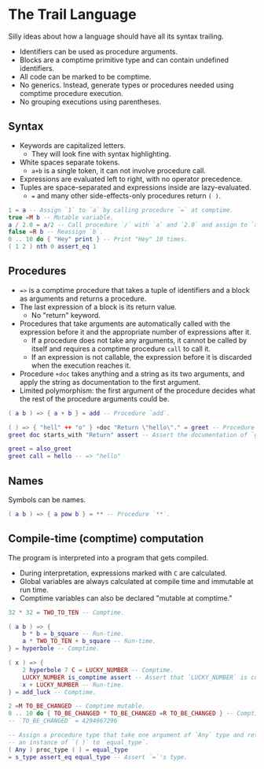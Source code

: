 # The Trail Language

Silly ideas about how a language should have all its syntax trailing.

- Identifiers can be used as procedure arguments.
- Blocks are a comptime primitive type and can contain undefined identifiers.
- All code can be marked to be comptime.
- No generics.
    Instead, generate types or procedures needed using comptime procedure
    execution.
- No grouping executions using parentheses.

## Syntax

- Keywords are capitalized letters.
    - They will look fine with syntax highlighting.
- White spaces separate tokens.
    - `a+b` is a single token, it can not involve procedure call.
- Expressions are evaluated left to right, with no operator precedence.
- Tuples are space-separated and expressions inside are lazy-evaluated.
    - `=` and many other side-effects-only procedures return `( )`.

```lua
1 = a -- Assign `1` to `a` by calling procedure `=` at comptime.
true =M b -- Mutable variable.
a / 2.0 = a/2 -- Call procedure `/` with `a` and `2.0` and assign to `a/2`.
false =R b -- Reassign `b`.
0 .. 10 do { "Hey" print } -- Print "Hey" 10 times.
( 1 2 ) nth 0 assert_eq 1
```

## Procedures

- `=>` is a comptime procedure that takes a tuple of identifiers and a block
    as arguments and returns a procedure.
- The last expression of a block is its return value.
    - No "return" keyword.
- Procedures that take arguments are automatically called with the expression
    before it and the appropriate number of expressions after it.
    - If a procedure does not take any arguments, it cannot be called by itself
        and requires a comptime procedure `call` to call it.
    - If an expression is not callable, the expression before it is discarded
        when the execution reaches it.
- Procedure `+doc` takes anything and a string as its two arguments,
    and apply the string as documentation to the first argument.
- Limited polymorphism: the first argument of the procedure decides what the
    rest of the procedure arguments could be.

```lua
( a b ) => { a + b } = add -- Procedure `add`.

( ) => { "hell" ++ "o" } +doc "Return \"hello\"." = greet -- Procedure `greet`.
greet doc starts_with "Return" assert -- Assert the documentation of `greet`.

greet = also_greet
greet call = hello -- => "hello"
```

## Names

Symbols can be names.

```lua
( a b ) => { a pow b } = ** -- Procedure `**`.
```

## Compile-time (comptime) computation

The program is interpreted into a program that gets compiled.

- During interpretation, expressions marked with `C` are calculated.
- Global variables are always calculated at compile time and immutable at run
    time.
- Comptime variables can also be declared "mutable at comptime."

```lua
32 * 32 = TWO_TO_TEN -- Comptime.

( a b ) => {
    b * b = b_square -- Run-time.
    a * TWO_TO_TEN + b_square -- Run-time.
} = hyperbole -- Comptime.

( x ) => {
    2 hyperbole 7 C = LUCKY_NUMBER -- Comptime.
    LUCKY_NUMBER is_comptime assert -- Assert that `LUCKY_NUMBER` is comptime.
    x + LUCKY_NUMBER -- Run-time.
} = add_luck -- Comptime.

2 =M TO_BE_CHANGED -- Comptime mutable.
0 .. 10 do { TO_BE_CHANGED * TO_BE_CHANGED =R TO_BE_CHANGED } -- Comptime
-- `TO_BE_CHANGED` = 4294967296

-- Assign a procedure type that take one argument of `Any` type and returns
-- an instance of `( )` to `equal_type`.
( Any ) proc_type ( ) = equal_type
= s_type assert_eq equal_type -- Assert `=`'s type.
```
